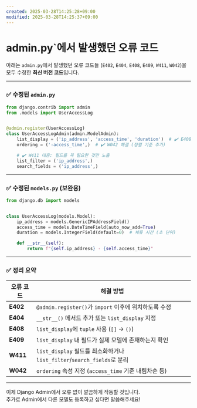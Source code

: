 ```yaml
---
created: 2025-03-28T14:25:28+09:00
modified: 2025-03-28T14:25:37+09:00
---
```


# admin.py`에서 발생했던 오류 코드

아래는 `admin.py`에서 발생했던 오류 코드들 (`E402`, `E404`, `E408`, `E409`, `W411`, `W042`)을 모두 수정한 **최신 버전 코드**입니다.

---

### ✅ 수정된 `admin.py`

```python
from django.contrib import admin
from .models import UserAccessLog


@admin.register(UserAccessLog)
class UserAccessLogAdmin(admin.ModelAdmin):
    list_display = ('ip_address', 'access_time', 'duration')  # ✔️ E408, E409 해결 (tuple 사용 & 필드 존재 확인)
    ordering = ('-access_time',)  # ✔️ W042 해결 (정렬 기준 추가)

    # ✔️ W411 대응: 필드를 꼭 필요한 것만 노출
    list_filter = ('ip_address',)
    search_fields = ('ip_address',)
```

---

### ✅ 수정된 `models.py` (보완용)

```python
from django.db import models


class UserAccessLog(models.Model):
    ip_address = models.GenericIPAddressField()
    access_time = models.DateTimeField(auto_now_add=True)
    duration = models.IntegerField(default=0)  # 체류 시간 (초 단위)

    def __str__(self):
        return f"{self.ip_address} - {self.access_time}"
```

---

### ✅ 정리 요약

| 오류 코드 | 해결 방법 |
|-----------|------------|
| **E402** | `@admin.register()`가 `import` 이후에 위치하도록 수정 |
| **E404** | `__str__()` 메서드 추가 또는 `list_display` 지정 |
| **E408** | `list_display`에 `tuple` 사용 (`[]` → `()`) |
| **E409** | `list_display` 내 필드가 실제 모델에 존재하는지 확인 |
| **W411** | `list_display` 필드를 최소화하거나 `list_filter`/`search_fields`로 분리 |
| **W042** | `ordering` 속성 지정 (`access_time` 기준 내림차순 등) |

---

이제 Django Admin에서 오류 없이 깔끔하게 작동할 것입니다.  
추가로 Admin에서 다른 모델도 등록하고 싶다면 말씀해주세요!
